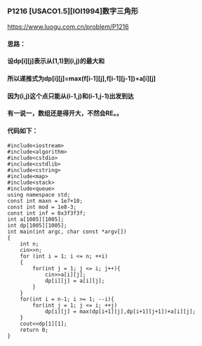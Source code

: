 ### P1216 [USACO1.5][IOI1994]数字三角形
https://www.luogu.com.cn/problem/P1216
#### 思路：
#### 设dp[i][j]表示从(1,1)到(i,j)的最大和
#### 所以递推式为dp[i][j]=max(f[i-1][j],f[i-1][j-1])+a[i][j]
#### 因为(i,j)这个点只能从(i-1,j)和(i-1,j-1)出发到达
#### 有一说一，数组还是得开大，不然会RE。。
#### 代码如下：
```
#include<iostream>
#include<algorithm>
#include<cstdio>
#include<cstdlib>
#include<cstring>
#include<map>
#include<stack>
#include<queue>
using namespace std;
const int maxn = 1e7+10;
const int mod = 1e8-3;
const int inf = 0x3f3f3f;
int a[1005][1005];
int dp[1005][1005];
int main(int argc, char const *argv[])
{
    int n;
    cin>>n;
    for (int i = 1; i <= n; ++i)
    {
        for(int j = 1; j <= i; j++){
            cin>>a[i][j];
            dp[i][j] = a[i][j];
        }
    }
    for(int i = n-1; i >= 1; --i){
        for(int j = 1; j <= i; ++j)
            dp[i][j] = max(dp[i+1][j],dp[i+1][j+1])+a[i][j];
    }
    cout<<dp[1][1];
    return 0;
}
```
